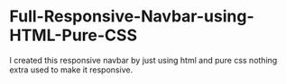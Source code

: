 # Full-Responsive-Navbar-using-HTML-Pure-CSS
I created this responsive navbar by just using html and pure css nothing extra used to make it responsive.
